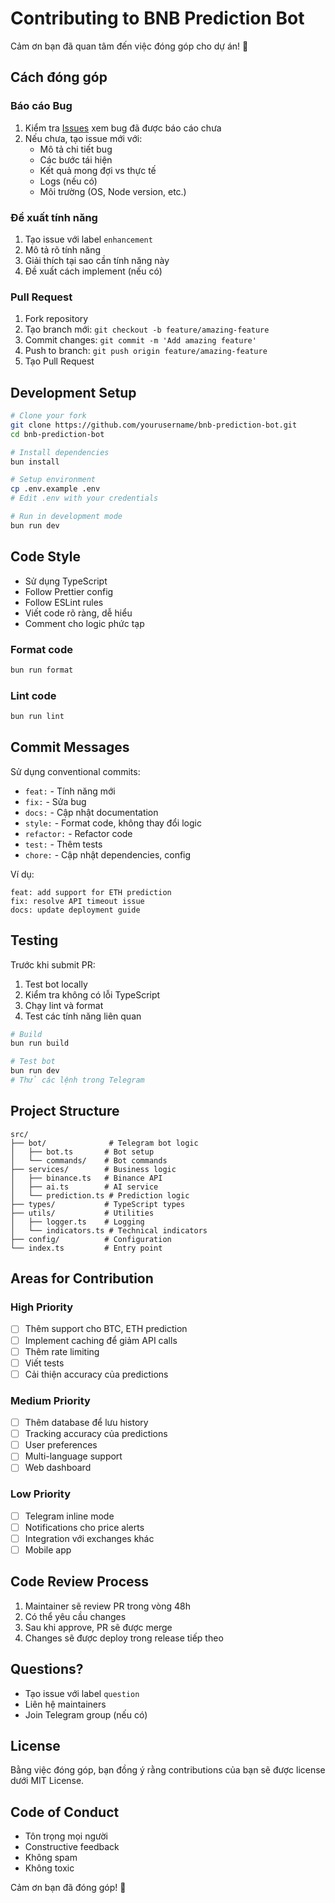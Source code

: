 # Contributing to BNB Prediction Bot

Cảm ơn bạn đã quan tâm đến việc đóng góp cho dự án! 🎉

## Cách đóng góp

### Báo cáo Bug

1. Kiểm tra [Issues](https://github.com/yourusername/bnb-prediction-bot/issues) xem bug đã được báo cáo chưa
2. Nếu chưa, tạo issue mới với:
   - Mô tả chi tiết bug
   - Các bước tái hiện
   - Kết quả mong đợi vs thực tế
   - Logs (nếu có)
   - Môi trường (OS, Node version, etc.)

### Đề xuất tính năng

1. Tạo issue với label `enhancement`
2. Mô tả rõ tính năng
3. Giải thích tại sao cần tính năng này
4. Đề xuất cách implement (nếu có)

### Pull Request

1. Fork repository
2. Tạo branch mới: `git checkout -b feature/amazing-feature`
3. Commit changes: `git commit -m 'Add amazing feature'`
4. Push to branch: `git push origin feature/amazing-feature`
5. Tạo Pull Request

## Development Setup

```bash
# Clone your fork
git clone https://github.com/yourusername/bnb-prediction-bot.git
cd bnb-prediction-bot

# Install dependencies
bun install

# Setup environment
cp .env.example .env
# Edit .env with your credentials

# Run in development mode
bun run dev
```

## Code Style

- Sử dụng TypeScript
- Follow Prettier config
- Follow ESLint rules
- Viết code rõ ràng, dễ hiểu
- Comment cho logic phức tạp

### Format code

```bash
bun run format
```

### Lint code

```bash
bun run lint
```

## Commit Messages

Sử dụng conventional commits:

- `feat:` - Tính năng mới
- `fix:` - Sửa bug
- `docs:` - Cập nhật documentation
- `style:` - Format code, không thay đổi logic
- `refactor:` - Refactor code
- `test:` - Thêm tests
- `chore:` - Cập nhật dependencies, config

Ví dụ:
```
feat: add support for ETH prediction
fix: resolve API timeout issue
docs: update deployment guide
```

## Testing

Trước khi submit PR:

1. Test bot locally
2. Kiểm tra không có lỗi TypeScript
3. Chạy lint và format
4. Test các tính năng liên quan

```bash
# Build
bun run build

# Test bot
bun run dev
# Thử các lệnh trong Telegram
```

## Project Structure

```
src/
├── bot/              # Telegram bot logic
│   ├── bot.ts       # Bot setup
│   └── commands/    # Bot commands
├── services/        # Business logic
│   ├── binance.ts   # Binance API
│   ├── ai.ts        # AI service
│   └── prediction.ts # Prediction logic
├── types/           # TypeScript types
├── utils/           # Utilities
│   ├── logger.ts    # Logging
│   └── indicators.ts # Technical indicators
├── config/          # Configuration
└── index.ts         # Entry point
```

## Areas for Contribution

### High Priority

- [ ] Thêm support cho BTC, ETH prediction
- [ ] Implement caching để giảm API calls
- [ ] Thêm rate limiting
- [ ] Viết tests
- [ ] Cải thiện accuracy của predictions

### Medium Priority

- [ ] Thêm database để lưu history
- [ ] Tracking accuracy của predictions
- [ ] User preferences
- [ ] Multi-language support
- [ ] Web dashboard

### Low Priority

- [ ] Telegram inline mode
- [ ] Notifications cho price alerts
- [ ] Integration với exchanges khác
- [ ] Mobile app

## Code Review Process

1. Maintainer sẽ review PR trong vòng 48h
2. Có thể yêu cầu changes
3. Sau khi approve, PR sẽ được merge
4. Changes sẽ được deploy trong release tiếp theo

## Questions?

- Tạo issue với label `question`
- Liên hệ maintainers
- Join Telegram group (nếu có)

## License

Bằng việc đóng góp, bạn đồng ý rằng contributions của bạn sẽ được license dưới MIT License.

## Code of Conduct

- Tôn trọng mọi người
- Constructive feedback
- Không spam
- Không toxic

Cảm ơn bạn đã đóng góp! 🙏

